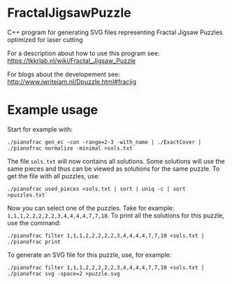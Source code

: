# FractalJigsawPuzzle
C++ program for generating SVG files representing Fractal Jigsaw Puzzles optimized for laser cutting

For a description about how to use this program see:
https://tkkrlab.nl/wiki/Fractal_Jigsaw_Puzzle

For blogs about the developement see:
http://www.iwriteiam.nl/Dpuzzle.html#fracjig

# Example usage

Start for example with:
```
./pianofrac gen_ec -con -range=2-3 -with_name | ./ExactCover | ./pianofrac normalize -minimal >sols.txt
```
The file `sols.txt` will now contains all solutions. Some solutions will use the same pieces and thus
can be viewed as solutions for the same puzzle. To get the file with all puzzles, use:
```
./pianofrac used_pieces <sols.txt | sort | uniq -c | sort >puzzles.txt`
```
Now you can select one of the puzzles. Take for example: `1,1,1,2,2,2,2,2,3,4,4,4,4,7,7,10`.
To print all the solutions for this puzzle, use the command:
```
./pianofrac filter 1,1,1,2,2,2,2,2,3,4,4,4,4,7,7,10 <sols.txt | ./pianofrac print
```
To generate an SVG file for this puzzle, use, for example:
```
./pianofrac filter 1,1,1,2,2,2,2,2,3,4,4,4,4,7,7,10 <sols.txt | ./pianofrac svg -space=2 >puzzle.svg
```
